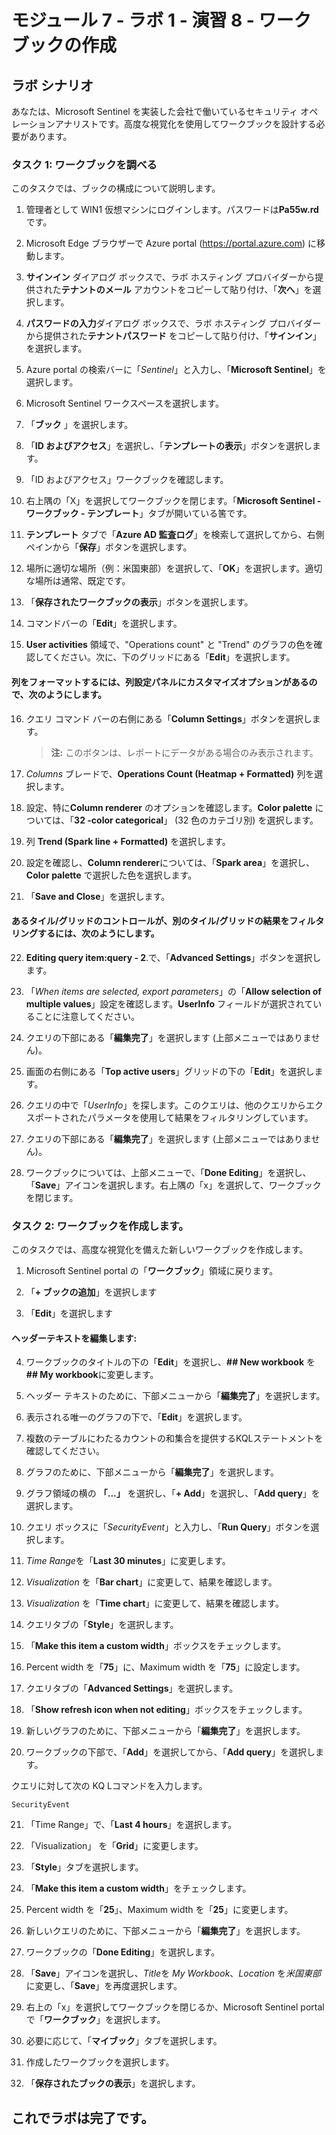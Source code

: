 ﻿---
lab:
    title: '演習 8 - ワークブックを作成する'
    module: 'モジュール 7 – Microsoft Sentinel を使用して脅威を検出し、調査を実行する'
---

# モジュール 7 - ラボ 1 - 演習 8 - ワークブックの作成

## ラボ シナリオ

あなたは、Microsoft Sentinel を実装した会社で働いているセキュリティ オペレーションアナリストです。高度な視覚化を使用してワークブックを設計する必要があります。


### タスク 1: ワークブックを調べる

このタスクでは、ブックの構成について説明します。

1. 管理者として WIN1 仮想マシンにログインします。パスワードは**Pa55w.rd** です。  

2. Microsoft Edge ブラウザーで Azure portal (https://portal.azure.com) に移動します。

3. **サインイン** ダイアログ ボックスで、ラボ ホスティング プロバイダーから提供された**テナントのメール** アカウントをコピーして貼り付け、「**次へ**」を選択します。

4. **パスワードの入力**ダイアログ ボックスで、ラボ ホスティング プロバイダーから提供された**テナントパスワード** をコピーして貼り付け、「**サインイン**」を選択します。

5. Azure portal の検索バーに「*Sentinel*」と入力し、「**Microsoft Sentinel**」を選択します。

6. Microsoft Sentinel ワークスペースを選択します。

7. 「**ブック** 」を選択します。

8. 「**ID およびアクセス**」を選択し、「**テンプレートの表示**」ボタンを選択します。

9. 「ID およびアクセス」ワークブックを確認します。

10. 右上隅の「X」を選択してワークブックを閉じます。「**Microsoft Sentinel - ワークブック - テンプレート**」タブが開いている筈です。

11. **テンプレート** タブで「**Azure AD 監査ログ**」を検索して選択してから、右側ペインから「**保存**」ボタンを選択します。 

12. 場所に適切な場所（例：米国東部）を選択して、「**OK**」を選択します。適切な場所は通常、既定です。

13. 「**保存されたワークブックの表示**」ボタンを選択します。

14. コマンドバーの「**Edit**」を選択します。

15. **User activities** 領域で、"Operations count" と "Trend" のグラフの色を確認してください。次に、下のグリッドにある「**Edit**」を選択します。

#### 列をフォーマットするには、列設定パネルにカスタマイズオプションがあるので、次のようにします。

16. クエリ コマンド バーの右側にある「**Column Settings**」ボタンを選択します。

    >**注:** このボタンは、レポートにデータがある場合のみ表示されます。

17. *Columns* ブレードで、**Operations Count (Heatmap + Formatted)** 列を選択します。

18. 設定、特に**Column renderer** のオプションを確認します。**Color palette** については、「**32 -color categorical**」 (32 色のカテゴリ別) を選択します。

19. 列 **Trend (Spark line + Formatted)** を選択します。

20. 設定を確認し、**Column renderer**については、「**Spark area**」を選択し、**Color palette** で選択した色を選択します。

21. 「**Save and Close**」を選択します。

#### あるタイル/グリッドのコントロールが、別のタイル/グリッドの結果をフィルタリングするには、次のようにします。

22. **Editing query item:query - 2**.で、「**Advanced Settings**」ボタンを選択します。

23. 「*When items are selected, export parameters*」の「**Allow selection of multiple values**」設定を確認します。**UserInfo** フィールドが選択されていることに注意してください。

24. クエリの下部にある「**編集完了**」を選択します (上部メニューではありません)。

25. 画面の右側にある「**Top active users**」グリッドの下の「**Edit**」を選択します。  

26. クエリの中で「*UserInfo*」を探します。このクエリは、他のクエリからエクスポートされたパラメータを使用して結果をフィルタリングしています。

27. クエリの下部にある「**編集完了**」を選択します (上部メニューではありません)。

28. ワークブックについては、上部メニューで、「**Done Editing**」を選択し、「**Save**」アイコンを選択します。右上隅の「x」を選択して、ワークブックを閉じます。


### タスク 2: ワークブックを作成します。

このタスクでは、高度な視覚化を備えた新しいワークブックを作成します。

1. Microsoft Sentinel portal の「**ワークブック**」領域に戻ります。

2. 「**+ ブックの追加**」を選択します

3. 「**Edit**」を選択します

#### ヘッダーテキストを編集します:

4. ワークブックのタイトルの下の「**Edit**」を選択し、**## New workbook** を **## My workbook**に変更します。

5. ヘッダー テキストのために、下部メニューから「**編集完了**」を選択します。

6. 表示される唯一のグラフの下で、「**Edit**」を選択します。

7. 複数のテーブルにわたるカウントの和集合を提供するKQLステートメントを確認してください。

8. グラフのために、下部メニューから「**編集完了**」を選択します。

9. グラフ領域の横の **「...」** を選択し、「**+ Add**」を選択し、「**Add query**」を選択します。

10. クエリ ボックスに「*SecurityEvent*」と入力し、「**Run Query**」ボタンを選択します。

11. *Time Range*を「**Last 30 minutes**」に変更します。

12. *Visualization* を「**Bar chart**」に変更して、結果を確認します。

13. *Visualization* を「**Time chart**」に変更して、結果を確認します。

14. クエリタブの「**Style**」を選択します。

15. 「**Make this item a custom width**」ボックスをチェックします。

16. Percent width を「**75**」に、Maximum width を「**75**」に設定します。

17. クエリタブの「**Advanced Settings**」を選択します。

18. 「**Show refresh icon when not editing**」ボックスをチェックします。 

19. 新しいグラフのために、下部メニューから「**編集完了**」を選択します。

20. ワークブックの下部で、「**Add**」を選択してから、「**Add query**」を選択します。

クエリに対して次の KQ Lコマンドを入力します。

```KQL
SecurityEvent
```

21. 「Time Range」で、「**Last 4 hours**」を選択します。

22. 「Visualization」 を「**Grid**」に変更します。

23. 「**Style**」タブを選択します。

24. 「**Make this item a custom width**」をチェックします。

25. Percent width を「**25**」、Maximum width を「**25**」に変更します。 

26. 新しいクエリのために、下部メニューから「**編集完了**」を選択します。

27. ワークブックの「**Done Editing**」を選択します。

28. 「**Save**」アイコンを選択し、*Title*を *My Workbook*、*Location* を*米国東部* に変更し、「**Save**」を再度選択します。

29. 右上の「x」を選択してワークブックを閉じるか、Microsoft Sentinel portal で「**ワークブック**」を選択します。

30. 必要に応じて、「**マイブック**」タブを選択します。

31. 作成したワークブックを選択します。

32. 「**保存されたブックの表示**」を選択します。

## これでラボは完了です。
